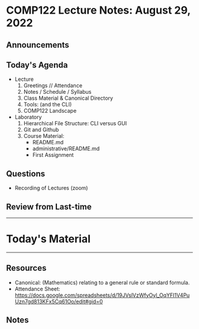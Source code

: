 # COMP122 Lecture Notes: August 29, 2022

## Announcements

## Today's Agenda
  * Lecture
    1. Greetings // Attendance
    1. Notes / Schedule / Syllabus
    1. Class Material & Canonical Directory
    1. Tools: (and the CLI)
    1. COMP122 Landscape
  * Laboratory
    1. Hierarchical File Structure: CLI versus GUI
    1. Git and Github
    1. Course Material:
       - README.md
       - administrative/README.md
       - First Assignment

## Questions
 * Recording of Lectures (zoom)

## Review from Last-time

---
# Today's Material


---
## Resources
  * Canonical: (Mathematics) relating to a general rule or standard formula.
  * Attendance Sheet: https://docs.google.com/spreadsheets/d/19JVslVzWfyOyl_OqYFI1V4PuUzn7gd813KFx5Cq61Oo/edit#gid=0


## Notes